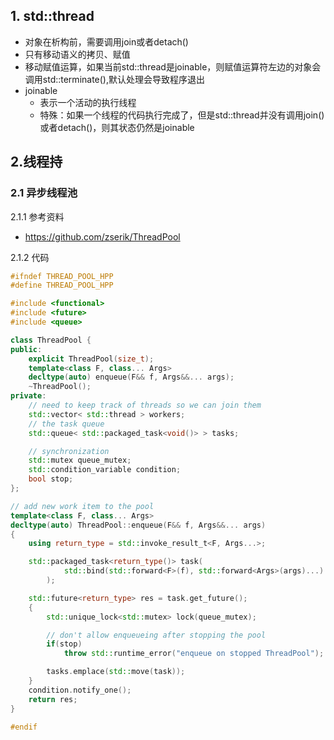 ## 1. std::thread

- 对象在析构前，需要调用join或者detach()
- 只有移动语义的拷贝、赋值
- 移动赋值运算，如果当前std::thread是joinable，则赋值运算符左边的对象会调用std::terminate(),默认处理会导致程序退出
- joinable
  - 表示一个活动的执行线程
  - 特殊：如果一个线程的代码执行完成了，但是std::thread并没有调用join()或者detach()，则其状态仍然是joinable



## 2.线程持

### 2.1 异步线程池

2.1.1 参考资料

- <https://github.com/zserik/ThreadPool>

2.1.2 代码

``` c++
#ifndef THREAD_POOL_HPP
#define THREAD_POOL_HPP

#include <functional>
#include <future>
#include <queue>

class ThreadPool {
public:
    explicit ThreadPool(size_t);
    template<class F, class... Args>
    decltype(auto) enqueue(F&& f, Args&&... args);
    ~ThreadPool();
private:
    // need to keep track of threads so we can join them
    std::vector< std::thread > workers;
    // the task queue
    std::queue< std::packaged_task<void()> > tasks;

    // synchronization
    std::mutex queue_mutex;
    std::condition_variable condition;
    bool stop;
};

// add new work item to the pool
template<class F, class... Args>
decltype(auto) ThreadPool::enqueue(F&& f, Args&&... args)
{
    using return_type = std::invoke_result_t<F, Args...>;

    std::packaged_task<return_type()> task(
            std::bind(std::forward<F>(f), std::forward<Args>(args)...)
        );

    std::future<return_type> res = task.get_future();
    {
        std::unique_lock<std::mutex> lock(queue_mutex);

        // don't allow enqueueing after stopping the pool
        if(stop)
            throw std::runtime_error("enqueue on stopped ThreadPool");

        tasks.emplace(std::move(task));
    }
    condition.notify_one();
    return res;
}

#endif
```
